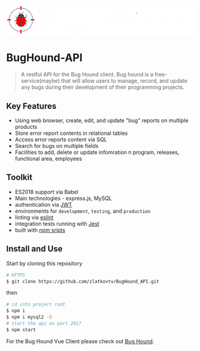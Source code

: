 <p align="Left">
<img src="api/assets/logoname.png">
</p>

# BugHound-API

> A restful API for the Bug Hound client. Bug hound is a free-service(maybe) that will allow users to manage, record, and update any bugs during their development of their programming projects. 

## Key Features
- Using web browser, create, edit, and update "bug" reports on multiple products
- Store error report contents in relational tables
- Access error reports content via SQL
- Search for bugs on multiple fields
- Facilities to add, delete or update infomration n program, releases, functional area, employees

## Toolkit
- ES2018 support via Babel
- Main technologies - express.js, MySQL
- authentication via [JWT](https://jwt.io/)
- environments for `development`, `testing`, and `production`
- linting via [eslint](https://github.com/eslint/eslint)
- integration tests running with [Jest](https://github.com/facebook/jest)
- built with [npm sripts](#npm-scripts)

## Install and Use

Start by cloning this repository

```sh
# HTTPS
$ git clone https://github.com/zlatkovtv/BugHound_API.git
```

then

```sh
# cd into project root
$ npm i
$ npm i mysql2 -S
# start the api on port 2017
$ npm start
```

For the Bug Hound Vue Client please check out 
[Bug Hound](https://github.com/Lazer7/BugHound).